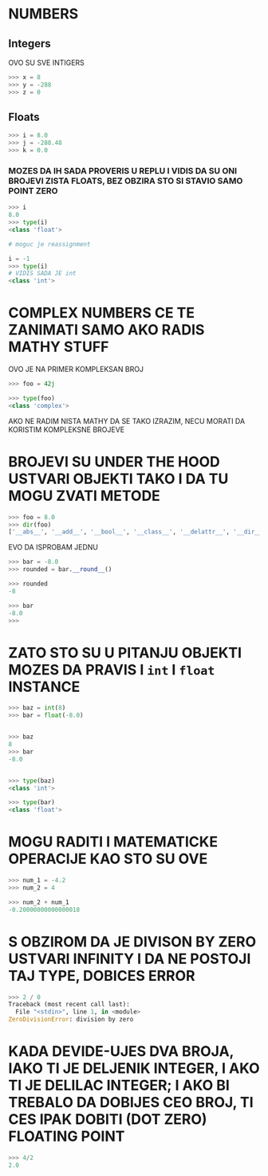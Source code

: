# NUMBERS

## Integers

OVO SU SVE INTIGERS

```py
>>> x = 8
>>> y = -288
>>> z = 0 
```

## Floats

```py
>>> i = 8.0
>>> j = -288.48
>>> k = 0.0
```

### MOZES DA IH SADA PROVERIS U REPLU I VIDIS DA SU ONI BROJEVI ZISTA FLOATS, BEZ OBZIRA STO SI STAVIO SAMO POINT ZERO

```py
>>> i
8.0
>>> type(i)
<class 'float'>

# moguc je reassignment

i = -1
>>> type(i)
# VIDIS SADA JE int
<class 'int'>
```

# COMPLEX NUMBERS CE TE ZANIMATI SAMO AKO RADIS MATHY STUFF

OVO JE NA PRIMER KOMPLEKSAN BROJ

```py
>>> foo = 42j

>>> type(foo)
<class 'complex'>
```

AKO NE RADIM NISTA MATHY DA SE TAKO IZRAZIM, NECU MORATI DA KORISTIM KOMPLEKSNE BROJEVE

# BROJEVI SU UNDER THE HOOD USTVARI OBJEKTI TAKO I DA TU MOGU ZVATI METODE

```py
>>> foo = 8.0
>>> dir(foo)
['__abs__', '__add__', '__bool__', '__class__', '__delattr__', '__dir__', '__divmod__', '__doc__', '__eq__', '__float__', '__floordiv__', '__format__', '__ge__', '__getattribute__', '__getformat__', '__getnewargs__', '__gt__', '__hash__', '__init__', '__init_subclass__', '__int__', '__le__', '__lt__', '__mod__', '__mul__', '__ne__', '__neg__', '__new__', '__pos__', '__pow__', '__radd__', '__rdivmod__', '__reduce__', '__reduce_ex__', '__repr__', '__rfloordiv__', '__rmod__', '__rmul__', '__round__', '__rpow__', '__rsub__', '__rtruediv__', '__set_format__', '__setattr__', '__sizeof__', '__str__', '__sub__', '__subclasshook__', '__truediv__', '__trunc__', 'as_integer_ratio', 'conjugate', 'fromhex', 'hex', 'imag', 'is_integer', 'real']
```

EVO DA ISPROBAM JEDNU

```py
>>> bar = -8.0
>>> rounded = bar.__round__()

>>> rounded
-8

>>> bar
-8.0
>>> 
```

# ZATO STO SU U PITANJU OBJEKTI MOZES DA PRAVIS I `int` I `float` INSTANCE

```py
>>> baz = int(8)
>>> bar = float(-8.0)


>>> baz
8
>>> bar
-8.0


>>> type(baz)
<class 'int'>

>>> type(bar)
<class 'float'>
```

# MOGU RADITI I MATEMATICKE OPERACIJE KAO STO SU OVE

```py
>>> num_1 = -4.2
>>> num_2 = 4

>>> num_2 + num_1
-0.20000000000000018

```

# S OBZIROM DA JE DIVISON BY ZERO USTVARI INFINITY I DA NE POSTOJI TAJ TYPE, DOBICES ERROR

```py
>>> 2 / 0
Traceback (most recent call last):
  File "<stdin>", line 1, in <module>
ZeroDivisionError: division by zero
```

# KADA DEVIDE-UJES DVA BROJA, IAKO TI JE DELJENIK INTEGER, I AKO TI JE DELILAC INTEGER; I AKO BI TREBALO DA DOBIJES CEO BROJ, TI CES IPAK DOBITI (DOT ZERO) FLOATING POINT

```py
>>> 4/2
2.0

```
